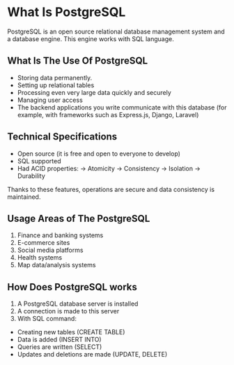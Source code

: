 # What Is PostgreSQL

PostgreSQL is an open source relational database management system and a database engine. This engine works with SQL language.

## What Is The Use Of PostgreSQL

- Storing data permanently.
- Setting up relational tables
- Processing even very large data quickly and securely
- Managing user access
- The backend applications you write communicate with this database (for example, with frameworks such as Express.js, Django, Laravel)

## Technical Specifications

- Open source (it is free and open to everyone to develop)
- SQL supported
- Had ACID properties:
  -> Atomicity
  -> Consistency
  -> Isolation
  -> Durability

Thanks to these features, operations are secure and data consistency is maintained.

## Usage Areas of The PostgreSQL

1. Finance and banking systems
2. E-commerce sites
3. Social media platforms
4. Health systems
5. Map data/analysis systems

## How Does PostgreSQL works

1. A PostgreSQL database server is installed
2. A connection is made to this server
3. With SQL command:

- Creating new tables (CREATE TABLE)
- Data is added (INSERT INTO)
- Queries are written (SELECT)
- Updates and deletions are made (UPDATE, DELETE)
